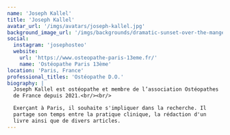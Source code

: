 ```yaml
---
name: 'Joseph Kallel'
title: 'Joseph Kallel'
avatar_url: '/imgs/avatars/joseph-kallel.jpg'
background_image_url: '/imgs/backgrounds/dramatic-sunset-over-the-manger-at-uffington-in-oxford.jpg'
social:
  instagram: 'josephosteo'
  website:
    url: 'https://www.osteopathe-paris-13eme.fr/'
    name: 'Ostéopathe Paris 13ème'
location: 'Paris, France'
professional_titles: 'Ostéopathe D.O.'
biography: |
  Joseph Kallel est ostéopathe et membre de l’association Ostéopathes
  de France depuis 2021.<br/><br/>

  Exerçant à Paris, il souhaite s'impliquer dans la recherche. Il
  partage son temps entre la pratique clinique, la rédaction d'un
  livre ainsi que de divers articles.
---
```

